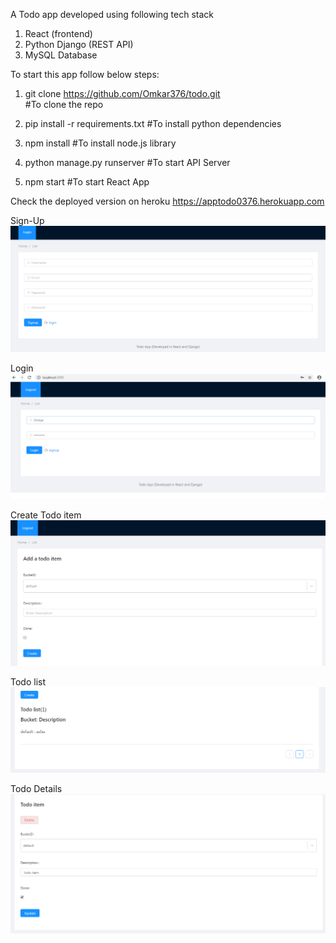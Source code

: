 A Todo app developed using following tech stack
1. React (frontend)
2. Python Django (REST API)
3. MySQL Database

To start this app follow below steps:

1. git clone https://github.com/Omkar376/todo.git  
  #To clone the repo
  
2. pip install -r requirements.txt
  #To install python dependencies
 
3. npm install
   #To install node.js library
 
4. python manage.py runserver
    #To start API Server
  
5. npm start
     #To start React App

Check the deployed version on heroku
https://apptodo0376.herokuapp.com


Sign-Up
![alt text](https://github.com/Omkar376/todo/blob/master/screenshot/signup.PNG)

Login
![alt text](https://github.com/Omkar376/todo/blob/master/screenshot/login.PNG)

Create Todo item
![alt text](https://github.com/Omkar376/todo/blob/master/screenshot/create%20todo%20item.PNG)

Todo list
![alt text](https://github.com/Omkar376/todo/blob/master/screenshot/todo%20list.PNG)

Todo Details
![alt text](https://github.com/Omkar376/todo/blob/master/screenshot/todo%20details.PNG)

